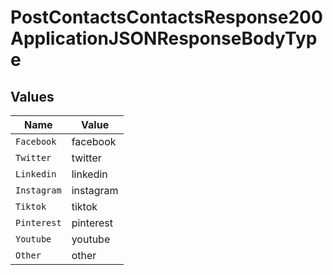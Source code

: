 # PostContactsContactsResponse200ApplicationJSONResponseBodyType


## Values

| Name        | Value       |
| ----------- | ----------- |
| `Facebook`  | facebook    |
| `Twitter`   | twitter     |
| `Linkedin`  | linkedin    |
| `Instagram` | instagram   |
| `Tiktok`    | tiktok      |
| `Pinterest` | pinterest   |
| `Youtube`   | youtube     |
| `Other`     | other       |